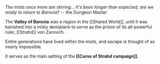 *The mists once more are stirring... It's been longer than expected, are we ready to return to Barovia?*
-- the Dungeon Master


The **Valley of Barovia** was a region in the [[Shared World]], until it was banished into a misty demiplane to serve as the prison of its all-powerful ruler, [[Strahd]] von Zarovich. 

Entire generations have lived within the mists, and escape is thought of as nearly impossible.

It serves as the main setting of the **[[Curse of Strahd campaign]]**.